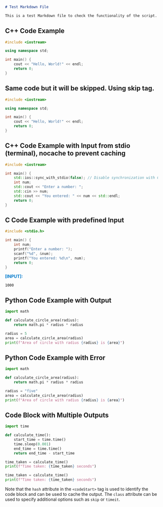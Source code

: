 

```markdown
# Test Markdown File

This is a test Markdown file to check the functionality of the script.
```

## C++ Code Example

<codeStart class="" />

```cpp
#include <iostream>

using namespace std;

int main() {
    cout << "Hello, World!" << endl;   
    return 0;
}
```            

                           
<codeEnd/>

## Same code but it will be skipped. Using skip tag.

<codeStart class="skip"/>

```cpp
#include <iostream>

using namespace std;

int main() {
    cout << "Hello, World!" << endl;   
    return 0;
}
```

<codeEnd/>

## C++ Code Example with Input from stdio (terminal), nocache to prevent caching

<codeStart class="nocache" />

```cpp
#include <iostream>

int main() {
    std::ios::sync_with_stdio(false); // Disable synchronization with C standard streams
    int num;
    std::cout << "Enter a number: ";
    std::cin >> num;
    std::cout << "You entered: " << num << std::endl;
    return 0;
}
```            

                           
<codeEnd/>

## C Code Example with predefined Input

<codeStart class="nocache" />

```c
#include <stdio.h>

int main() {
    int num;
    printf("Enter a number: ");
    scanf("%d", &num);
    printf("You entered: %d\n", num);
    return 0;
}
```            

<span style="color: #007ACC; font-weight: bold;">[INPUT]:</span>
```input                   
1000
```

                           
<codeEnd/>

## Python Code Example with Output

<codeStart class="" />

```py
import math

def calculate_circle_area(radius):
    return math.pi * radius * radius

radius = 5
area = calculate_circle_area(radius)
print(f"Area of circle with radius {radius} is {area}")
```            

                           
<codeEnd/>

## Python Code Example with Error

<codeStart class="" />

```py
import math

def calculate_circle_area(radius):
    return math.pi * radius * radius

radius = "five"
area = calculate_circle_area(radius)
print(f"Area of circle with radius {radius} is {area}")
```            

                           
<codeEnd/>

## Code Block with Multiple Outputs

<codeStart class="timeit nocache" />

```py
import time

def calculate_time():
    start_time = time.time()
    time.sleep(0.001)
    end_time = time.time()
    return end_time - start_time

time_taken = calculate_time()
print(f"Time taken: {time_taken} seconds")

time_taken = calculate_time()
print(f"Time taken: {time_taken} seconds")
```            

                           
<codeEnd/>

Note that the `hash` attribute in the `<codeStart>` tag is used to identify the code block and can be used to cache the output. The `class` attribute can be used to specify additional options such as `skip` or `timeit`.